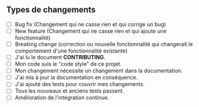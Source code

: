 ## Types de changements

<!-- Quel sont les types de changements apportés par ton code ? Met un `x` dans chaque option qui convient. -->

* [ ] Bug fix (Changement qui ne casse rien et qui corrige un bug)
* [ ] New feature (Changement qui ne casse rien et qui ajoute une fonctionnalité)
* [ ] Breaking change (correction ou nouvelle fonctionnalité qui changerait le comportement d'une fonctionnalité existante)
* [ ] J'ai lu le document **CONTRIBUTING**.
* [ ] Mon code suis le "code style" de ce projet.
* [ ] Mon changement nécessite un changement dans la documentation.
* [ ] J'ai mis à jour la documentation en conséquence.
* [ ] J'ai ajouté des tests pour couvrir mes changements.
* [ ] Tous les nouveaux et anciens tests passent.
* [ ] Amélioration de l'intégration continue.